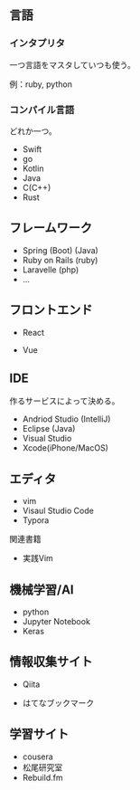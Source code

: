 ## 言語

### インタプリタ

一つ言語をマスタしていつも使う。

例：ruby, python



### コンパイル言語

どれか一つ。

* Swift
* go
* Kotlin
* Java
* C(C++)
* Rust



## フレームワーク

* Spring (Boot) (Java)
* Ruby on Rails (ruby)
* Laravelle (php)
* ...



## フロントエンド

* React

* Vue


## IDE

作るサービスによって決める。

* Andriod Studio (IntelliJ)
* Eclipse (Java)
* Visual Studio
* Xcode(iPhone/MacOS)



## エディタ

* vim
* Visaul Studio Code
* Typora



関連書籍

* 実践Vim



## 機械学習/AI

* python
* Jupyter Notebook
* Keras



## 情報収集サイト

* Qiita

* はてなブックマーク


## 学習サイト

* cousera
* 松尾研究室
* Rebuild.fm